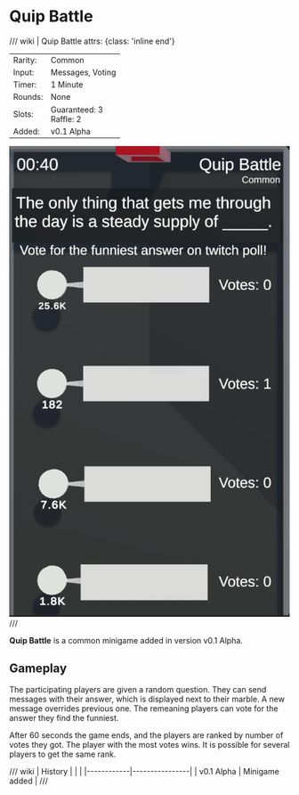 # Quip Battle

/// wiki | Quip Battle
    attrs: {class: 'inline end'}

|         |                             |
|---------|-----------------------------|
| Rarity: | Common                      |
| Input:  | Messages, Voting            |
| Timer:  | 1 Minute                    |
| Rounds: | None                        |
| Slots:  | Guaranteed: 3<br>Raffle: 2  |
| Added:  | v0.1 Alpha                  |

![quip-battle](../../assets/images/minigames/quip-battle.png)
///

**Quip Battle** is a common minigame added in version v0.1 Alpha.

## Gameplay

The participating players are given a random question. They can send messages with their answer, which is displayed next to their marble. A new message overrides previous one. The remeaning players can vote for the answer they find the funniest.

After 60 seconds the game ends, and the players are ranked by number of votes they got. The player with the most votes wins. It is possible for several players to get the same rank.

/// wiki | History
|            |                |
|------------|----------------|
| v0.1 Alpha | Minigame added |
///